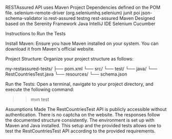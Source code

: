 RESTAssured API uses Maven Project Dependencies defined on the POM file.
selenium-remote-driver (org.seleniumhq.selenium)
junit
poi
json-schema-validator
io.rest-assured
testng
rest-assured
Maven
Designed based on the Serenity Framework
Java
IntelliJ IDE
Selenium
Cucumber

Instructions to Run the Tests

Install Maven:
Ensure you have Maven installed on your system. You can download it from Maven's official website.

Project Structure:
Organize your project structure as follows:

my-restassured-tests/
├── pom.xml
└── src/
    └── test/
        └── java/
            └── RestCountriesTest.java
        └── resources/
            └── schema.json
			
Run the Tests:
Open a terminal, navigate to your project directory, and execute the following command:

>> mvn test

Assumptions Made
The RestCountriesTest API is publicly accessible without authentication.
There is no captcha on the website.
The responses follow the documented structure consistently.
The environment is set up with Maven and Java installed.
This setup and the provided tests allows one to test the RestCountriesTest API according to the provided requirements.
